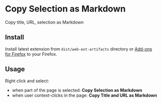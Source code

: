 # Copy Selection as Markdown

Copy title, URL, selection as Markdown

## Install

Install latest extension from `dist/web-ext-artifacts` directory or [Add-ons for Firefox](https://addons.mozilla.org/en-US/firefox/addon/copy-selection-as-markdown/) to your Firefox.

## Usage

Right click and select:

- when part of the page is selected: **Copy Selection as Markdown**
- when user context-clicks in the page: **Copy Title and URL as Markdown**
